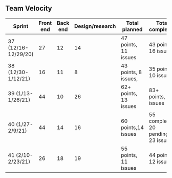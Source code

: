 ## Team Velocity

|	Sprint	|	Front end	|	Back end	|	Design/research	|	Total planned	|	Total completed
|	----	|	----	|	----	|	----	|	----	|	----
|	37 (12/16-12/29/20)	|	27	|	12	|	14	|	47 points, 11 issues	|	43 points, 16 issues
|	38 (12/30-1/12/21)	|	16	|	11	|	8	|	 43 points, 8 issues,	|	35 points, 10 issues
|	39 (1/13-1/26/21)	|	44	|	10	|	26	|	62+ points, 13  issues	|	83+ points, 22 issues
|	40 (1/27-2/9/21)	|	44	|	14	|	16	|	60 points,14 issues	|	55 completed, 20 pending, 23 issues
|	41 (2/10-2/23/21)	|	26	|	18	|	19	|	55 points, 11 issues	|	44 points, 12 issues
